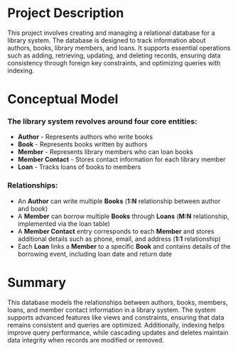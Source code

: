 # Project Description

This project involves creating and managing a relational database for a library system. The database is designed to track information about authors, books, library members, and loans. It supports essential operations such as adding, retrieving, updating, and deleting records, ensuring data consistency through foreign key constraints, and optimizing queries with indexing.

# Conceptual Model
### The library system revolves around four core entities:

+ **Author** - Represents authors who write books
+ **Book** - Represents books written by authors
+ **Member** - Represents library members who can loan books
+ **Member Contact** - Stores contact information for each library member
+ **Loan** - Tracks loans of books to members

### Relationships:

+ An **Author** can write multiple **Books** (**1:N** relationship between author and book)
+ A **Member** can borrow multiple **Books** through **Loans** (**M:N** relationship, implemented via the loan table)
+ A **Member Contact** entry corresponds to each **Member** and stores additional details such as phone, email, and address (**1:1** relationship)
+ Each **Loan** links a **Member** to a specific **Book** and contains details of the borrowing event, including loan date and return date

# Summary
This database models the relationships between authors, books, members, loans, and member contact information in a library system. The system supports advanced features like views and constraints, ensuring that data remains consistent and queries are optimized. Additionally, indexing helps improve query performance, while cascading updates and deletes maintain data integrity when records are modified or removed.
